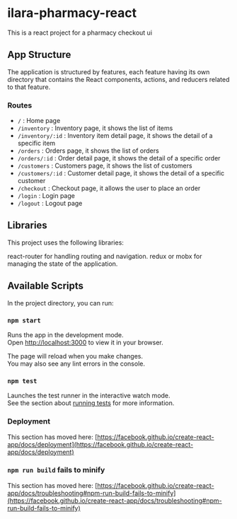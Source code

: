 # ilara-pharmacy-react

This is a react project for a pharmacy checkout ui

## App Structure

The application is structured by features, each feature having its own directory that contains the React components, actions, and reducers related to that feature.

### Routes
- `/` : Home page 
- `/inventory` : Inventory page, it shows the list of items
- `/inventory/:id` : Inventory item detail page, it shows the detail of a specific item
- `/orders` : Orders page, it shows the list of orders
- `/orders/:id` : Order detail page, it shows the detail of a specific order
- `/customers` : Customers page, it shows the list of customers
- `/customers/:id` : Customer detail page, it shows the detail of a specific customer
- `/checkout` : Checkout page, it allows the user to place an order
- `/login` : Login page
- `/logout` : Logout page


## Libraries
This project uses the following libraries:

react-router for handling routing and navigation.
redux or mobx for managing the state of the application.

## Available Scripts

In the project directory, you can run:

### `npm start`

Runs the app in the development mode.\
Open [http://localhost:3000](http://localhost:3000) to view it in your browser.

The page will reload when you make changes.\
You may also see any lint errors in the console.

### `npm test`

Launches the test runner in the interactive watch mode.\
See the section about [running tests](https://facebook.github.io/create-react-app/docs/running-tests) for more information.


### Deployment

This section has moved here: [https://facebook.github.io/create-react-app/docs/deployment](https://facebook.github.io/create-react-app/docs/deployment)

### `npm run build` fails to minify

This section has moved here: [https://facebook.github.io/create-react-app/docs/troubleshooting#npm-run-build-fails-to-minify](https://facebook.github.io/create-react-app/docs/troubleshooting#npm-run-build-fails-to-minify)
